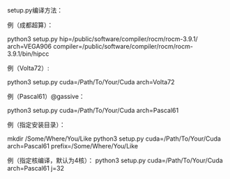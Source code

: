 setup.py编译方法：


例（成都超算）：
                
python3 setup.py hip=/public/software/compiler/rocm/rocm-3.9.1/  arch=VEGA906 compiler=/public/software/compiler/rocm/rocm-3.9.1/bin/hipcc
                
                
例（Volta72）:

python3 setup.py cuda=/Path/To/Your/Cuda arch=Volta72
                

例（Pascal61）@gassive：

python3 setup.py cuda=/Path/To/Your/Cuda arch=Pascal61
                
                
                
例（指定安装目录）：

mkdir /Some/Where/You/Like
python3 setup.py cuda=/Path/To/Your/Cuda arch=Pascal61 prefix=/Some/Where/You/Like



例（指定核编译，默认为4核）：
python3 setup.py cuda=/Path/To/Your/Cuda arch=Pascal61 j=32
